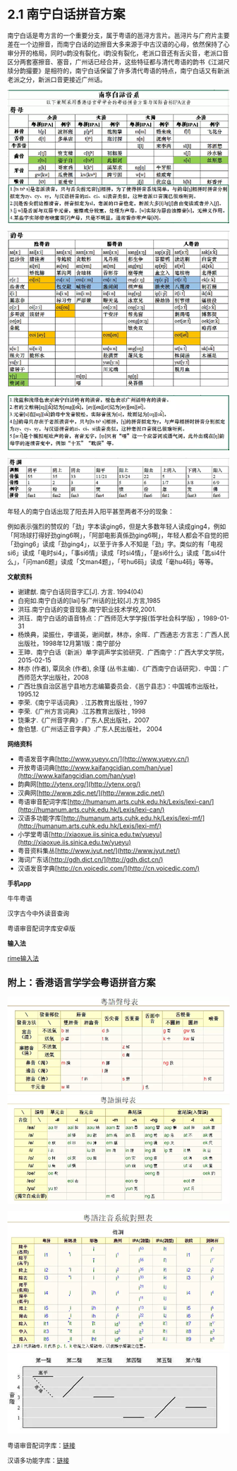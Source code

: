 # 2.1 南宁白话拼音方案

南宁白话是粤方言的一个重要分支，属于粤语的邕浔方言片。邕浔片与广府片主要差在一个边擦音，而南宁白话的边擦音大多来源于中古汉语的心母，依然保持了心审分开的格局，同时u韵没有裂化，i韵没有裂化，老派口音还有舌尖音，老派口音区分两套塞擦音、塞音，广州话已经合并，这些特征都与清代粤语的韵书《江湖尺牍分韵撮要》是相符的，南宁白话保留了许多清代粤语的特点，南宁白话又有新派老派之分，新派口音更接近广州话。

![](/img/section2.1/import.png)

![](/img/section2.1/import2.png)

![](/img/section2.1/import3.png)

![](/img/section2.1/import4.png)

年轻人的南宁白话出现了阳去并入阳平甚至两者不分的现象：

例如表示强烈的赞叹的「劲」字本读ging6，但是大多数年轻人读成ging4，例如「阿场球打得好劲ging6啊」，「阿部电影真係劲ging6啊」，年轻人都会不自觉的把「劲ging6」读成「劲ging4」，以至于许多人不知是「劲」字。类似的有「电视si6」读成「电时si4」，「事si6情」读成「时si4情」，「是si6什么」读成「匙si4什么」，「问man6题」读成「文man4题」，「号hu6码」读成「毫hu4码」等等。

**文献资料**

* 谢建猷. 南宁白话同音字汇\[J\]. 方言. 1994\(04\)
* 白宛如.南宁白话的\[lai\]与广州话的比较\[J\].方言,1985
* 洪珏.南宁白话的变音现象.南宁职业技术学校,2001.
* 洪珏．南宁白话的语音特点：广西师范大学学报\(哲学社会科学版\) ，1989-01-31
* 杨焕典，梁振仕，李谱英，谢间猷，林亦，余晖．广西通志·方言志：广西人民出版社，1998年12月第1版：南宁部分
* 王珅．南宁白话（新派）单字调声学实验研究．广西南宁：广西大学文学院，2015-02-15
* 林亦 \(作者\), 覃凤余 \(作者\), 余瑾 \(丛书主编\)．《广西南宁白话研究》．中国：广西师范大学出版社，2008
* 广西壮族自治区邕宁县地方志编纂委员会．《邕宁县志》：中国城市出版社，1995.12
* 李荣.《南宁平话词典》. 江苏教育出版社 , 1997
* 李荣.《广州方言词典》.江苏教育出版社 , 1998
* 饶秉才.《广州音字典》. 广东人民出版社，2007
* 詹伯慧.《广州话正音字典》.广东人民出版社， 2004

**网络资料**

* 粤语发音字典[http://www.yueyv.cn/](http://www.yueyv.cn/)
* 开放粤语词典[http://www.kaifangcidian.com/han/yue](http://www.kaifangcidian.com/han/yue)
* 韵典网[http://ytenx.org/](http://ytenx.org/)
* 汉典网[http://www.zdic.net/](http://www.zdic.net/)
* 粤语审音配词字库[http://humanum.arts.cuhk.edu.hk/Lexis/lexi-can/](http://humanum.arts.cuhk.edu.hk/Lexis/lexi-can/)
* 汉语多功能字库[http://humanum.arts.cuhk.edu.hk/Lexis/lexi-mf/](http://humanum.arts.cuhk.edu.hk/Lexis/lexi-mf/)
* 小学堂粤语[http://xiaoxue.iis.sinica.edu.tw/yueyu](http://xiaoxue.iis.sinica.edu.tw/yueyu)
* 粤音资料集丛[http://www.jyut.net/](http://www.jyut.net/)
* 海词广东话[http://gdh.dict.cn/](http://gdh.dict.cn/)
* 汉语发音字典[http://cn.voicedic.com/](http://cn.voicedic.com/)

**手机app**

牛牛粤语

汉字古今中外读音查询

粤语审音配词字库安卓版

**输入法**

[rime输入法](http://rime.im/)

## 附上：香港语言学学会粤语拼音方案

![](/img/section2.1/import6.png)![](/img/section2.1/import7.png)

![](/img/section2.1/import8.png)![](/img/section2.1/import9.png)

粤语审音配词字库：[链接](http://humanum.arts.cuhk.edu.hk/Lexis/lexi-can/)

汉语多功能字库：[链接](http://humanum.arts.cuhk.edu.hk/Lexis/lexi-mf/)

